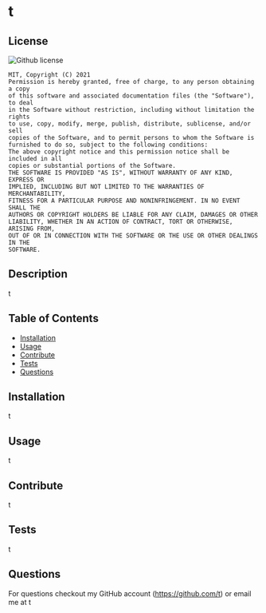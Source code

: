 # t
## License
  ![Github license](https://img.shields.io/badge/license-MIT-blue.svg)

    MIT, Copyright (C) 2021
    Permission is hereby granted, free of charge, to any person obtaining a copy
    of this software and associated documentation files (the "Software"), to deal
    in the Software without restriction, including without limitation the rights
    to use, copy, modify, merge, publish, distribute, sublicense, and/or sell
    copies of the Software, and to permit persons to whom the Software is
    furnished to do so, subject to the following conditions:
    The above copyright notice and this permission notice shall be included in all
    copies or substantial portions of the Software.
    THE SOFTWARE IS PROVIDED "AS IS", WITHOUT WARRANTY OF ANY KIND, EXPRESS OR
    IMPLIED, INCLUDING BUT NOT LIMITED TO THE WARRANTIES OF MERCHANTABILITY,
    FITNESS FOR A PARTICULAR PURPOSE AND NONINFRINGEMENT. IN NO EVENT SHALL THE
    AUTHORS OR COPYRIGHT HOLDERS BE LIABLE FOR ANY CLAIM, DAMAGES OR OTHER
    LIABILITY, WHETHER IN AN ACTION OF CONTRACT, TORT OR OTHERWISE, ARISING FROM,
    OUT OF OR IN CONNECTION WITH THE SOFTWARE OR THE USE OR OTHER DEALINGS IN THE
    SOFTWARE. 

## Description
t

## Table of Contents
* [Installation](#installation)
* [Usage](#usage)
* [Contribute](#contribution)
* [Tests](#tests)
* [Questions](#questions)


## Installation
t

## Usage 
t

## Contribute
t

## Tests
t

## Questions
For questions checkout my GitHub account (https://github.com/t) or email me at t 

